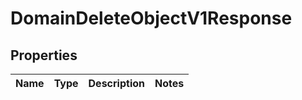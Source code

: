 
# DomainDeleteObjectV1Response

## Properties
| Name | Type | Description | Notes |
| ------------ | ------------- | ------------- | ------------- |



